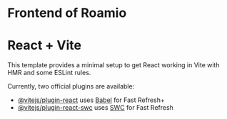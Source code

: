# Frontend of Roamio
# React + Vite

This template provides a minimal setup to get React working in Vite with HMR and some ESLint rules.

Currently, two official plugins are available:

- [@vitejs/plugin-react](https://github.com/vitejs/vite-plugin-react/blob/main/packages/plugin-react/README.md) uses [Babel](https://babeljs.io/) for Fast Refresh+
- [@vitejs/plugin-react-swc](https://github.com/vitejs/vite-plugin-react-swc) uses [SWC](https://swc.rs/) for Fast Refresh